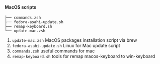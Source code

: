 #### MacOS scripts

```
├── commands.zsh
├── fedora-asahi-update.sh
├── remap-keyboard.sh
└── update-mac.zsh
```


1. ```update-mac.zsh``` MacOS packages installation script via brew
2. ```fedora-asahi-update.sh``` Linux for Mac update script
3. ```commands.zsh``` useful commands for mac
4. ```remap-keyboard.sh``` tools for remap macos-keyboard to win-keyboard
